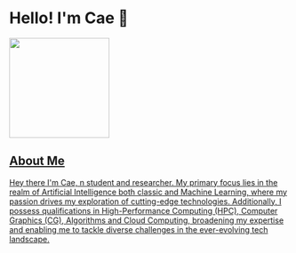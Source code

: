 # Hello! I'm Cae 🌟

<div>
  <a href="https://github.com/caemuller">
    <img height="180em" src="https://github-readme-stats.vercel.app/api?username=caemuller&show_icons=true&theme=radical&include_all_commits=true&count_private=true"/>
</div>

## About Me

Hey there I'm Cae, n student and researcher. My primary focus lies in the realm of Artificial Intelligence both classic and Machine Learning, where my passion drives my exploration of cutting-edge technologies. Additionally, I possess qualifications in High-Performance Computing (HPC), Computer Graphics (CG), Algorithms and Cloud Computing, broadening my expertise and enabling me to tackle diverse challenges in the ever-evolving tech landscape.



